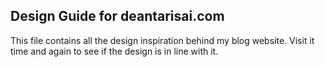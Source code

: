 ## Design Guide for deantarisai.com

This file contains all the design inspiration behind my blog website. Visit it time and again to see if the design is in line with it.
